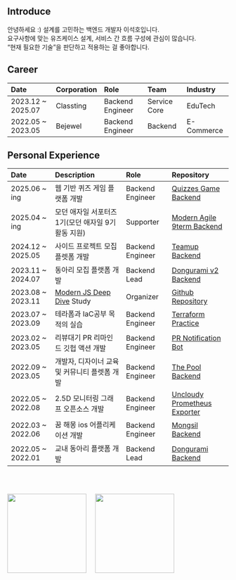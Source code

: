 ## Introduce

안녕하세요 :)
설계를 고민하는 백엔드 개발자 이석호입니다.  
요구사항에 맞는 유즈케이스 설계, 서비스 간 흐름 구성에 관심이 많습니다.  
“현재 필요한 기술”을 판단하고 적용하는 걸 좋아합니다.

## Career

| Date              | Corporation | Role             | Team         | Industry   |
| :---------------- | :---------- | :--------------- | :----------- | :--------- |
| 2023.12 ~ 2025.07 | Classting   | Backend Engineer | Service Core | EduTech    |
| 2022.05 ~ 2023.05 | Bejewel     | Backend Engineer | Backend      | E-Commerce |

## Personal Experience

| Date              | Description                                                            | Role             | Repository                                                                                      |
| :---------------- | :--------------------------------------------------------------------- | :--------------- | :---------------------------------------------------------------------------------------------- |
| 2025.06 ~ ing     | 웹 기반 퀴즈 게임 플랫폼 개발                                          | Backend Engineer | [Quizzes Game Backend](https://github.com/modern-agile-team/quizz-game-io-backend)              |
| 2025.04 ~ ing     | 모던 애자일 서포터즈1기(모던 애자일 9기 활동 지원)                     | Supporter        | [Modern Agile 9term Backend](https://github.com/modern-agile-team/9term-main-back)              |
| 2024.12 ~ 2025.05 | 사이드 프로젝트 모집 플렛폼 개발                                       | Backend Engineer | [Teamup Backend](https://github.com/rrgks6221/teamup-backend)                                   |
| 2023.11 ~ 2024.07 | 동아리 모집 플랫폼 개발                                                | Backend Lead     | [Dongurami v2 Backend](https://github.com/modern-agile-team/dongurami-server-v2)                |
| 2023.08 ~ 2023.11 | [Modern JS Deep Dive](https://m.yes24.com/Goods/Detail/92742567) Study | Organizer        | [Github Repository](https://github.com/rrgks6221/js-deep-dive-study)                            |
| 2023.07 ~ 2023.09 | 테라폼과 IaC공부 목적의 실습                                           | Backend Engineer | [Terraform Practice](https://github.com/rrgks6221/terraform-practice)                           |
| 2023.02 ~ 2023.05 | 리뷰대기 PR 리마인드 깃헙 액션 개발                                    | Backend Engineer | [PR Notification Bot](https://github.com/rrgks6221/pr-notification-bot)                         |
| 2022.09 ~ 2023.05 | 개발자, 디자이너 교육 및 커뮤니티 플렛폼 개발                          | Backend Engineer | [The Pool Backend](https://github.com/the-pool/the-pool-api)                                    |
| 2022.05 ~ 2022.08 | 2.5D 모니터링 그래프 오픈소스 개발                                     | Backend Engineer | [Uncloudy Prometheus Exporter](https://github.com/team-grass-farm/uncloudy-prometheus-exporter) |
| 2022.03 ~ 2022.06 | 꿈 해몽 ios 어플리케이션 개발                                          | Backend Engineer | [Mongsil Backend](https://github.com/depromeet/Mongsil-Server)                                  |
| 2022.05 ~ 2022.01 | 교내 동아리 플랫폼 개발                                                | Backend Lead     | [Dongurami Backend](https://github.com/modern-agile-team/dongurami-server)                      |

<br>

##

<div style="display: flex">

  <img style="object-fit:cover; margin-right:20px"  height="180px" src="https://github-readme-stats.vercel.app/api/top-langs/?username=rrgks6221&layout=compact&theme=github_dark&hide=CSS,HTML,EJS" />
  <img style="object-fit:cover"  height="180px" src="https://github-readme-stats.vercel.app/api?username=rrgks6221&show_icons=true&theme=github_dark" />

</div>
